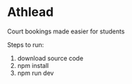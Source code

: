 # Athlead
Court bookings made easier for students


Steps to run: 
1. download source code
2. npm install
3. npm run dev
